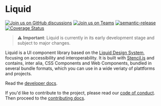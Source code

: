 # Liquid

[![Join us on GitHub discussions](https://img.shields.io/badge/Join%20us-on%20GitHub%20discussions-blue?style=flat&color=0F69AF)](https://github.com/emdgroup-liquid/liquid/discussions)
[![Join us on Teams](https://img.shields.io/badge/Join%20us-on%20Teams-blue?style=flat&color=503291)](https://teams.microsoft.com/l/channel/19%3ab5381a933c6c413ea0ae41c3b424acd8%40thread.skype/Liquid%2520Design%2520System?groupId=babb6c18-c13f-43ef-baf2-ce1617f228cd&tenantId=db76fb59-a377-4120-bc54-59dead7d39c9)
[![semantic-release](https://img.shields.io/badge/%20%20%F0%9F%93%A6%F0%9F%9A%80-semantic--release-e10079.svg?style=flat&color=B93679)](https://github.com/semantic-release/semantic-release)
[![Coverage Status](https://coveralls.io/repos/github/emdgroup-liquid/liquid/badge.svg?branch=develop)](https://coveralls.io/github/emdgroup-liquid/liquid?branch=develop)

> ⚠️  **Important**: Liquid is currently in its early development stage and subject to major changes.

Liquid is a UI component library based on the [Liquid Design System](https://lds.merck.design/), focusing on accessibility and interoperability. It is built with [Stencil.js](https://stenciljs.com) and contains, inter alia, CSS Components and Web Components, bundled in several bundle formats, which you can use in a wide veriaty of plattforms and projects.

[//]: # "---"

Read the [developer docs](https://emdgroup-liquid.github.io/liquid/).

If you'd like to contribute to the project, please read our [code of conduct](CODE_OF_CONDUCT.md). Then proceed to the [contributing docs](CONTRIBUTING.md).
